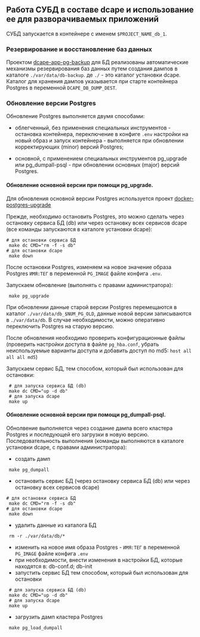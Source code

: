 
## Работа СУБД в составе dcape и использование ее для разворачиваемых приложений

СУБД запускается в контейнере с именем `$PROJECT_NAME_db_1`.

### Резервирование и восстановление баз данных

Проектом [dcape-app-pg-backup](https://github.com/dopos/dcape-app-pg-backup) для БД
реализованы автоматические механизмы резервирования баз данных путем создания дампов
в каталоге `./var/data/db-backup`. де `./` - это каталог установки dcape.
Каталог для хранения дампов указывается при старте контейнера Postgres
в переменной `DCAPE_DB_DUMP_DEST`.

### Обновление версии Postgres

Обновление Postgres выполняется двумя способами:

* облегченный, без применения специальных инструментов - остановка контейнера,
переключение в конфиге `.env` настройки на новый образ и запуск контейнера - выполняется при
обновлении корректирующих (minor) версий Postgres;

* основной, с применением специальных инструментов pg_upgrade или pg_dumpall-psql -
при обновлении основных (major) версий Postgres.

#### Обновление основной версии при помощи pg_upgrade.

Для обновления основной версии Postgres используется проект [docker-postgres-upgrade](https://github.com/tianon/docker-postgres-upgrade)

Прежде, необходимо остановить Postgres, это можно сделать
через остановку сервиса БД (db) или через остановку всех сервисов dcape
(все команды запускаются в каталоге установки dcape):
```
# для остановки сервиса БД
 make dc CMD="rm -f -s db"
# для остановки dcape
 make down  
```
После остановки Postgres, изменяем на новое значение образа Postgres `ИМЯ:ТЕГ` в переменной `PG_IMAGE`
файле конфига `.env`.

Запускаем обновление (выполнять с правами администратора):
```
 make pg_upgrade
```
При обновлении данные старой версии Postgres перемещаются в каталог `./var/data/db_$NUM_PG_OLD`,
данные новой версии записываются в `./var/data/db`. В случае необходимости, можно оперативно
переключить Postgres на старую версию.

После обновления необходимо проверить конфигурационные файлы (проверить настройки доступа
в файле `pg_hba.conf`, убрать неиспользуемые варианты доступа и добавить доступ
по md5: `host all all all md5`)

Запускаем сервис БД, тем способом, который был использован для остановки:
```
 # для запуска сервиса БД (db)
 make dc CMD="up -d db"
 # для запуска dcape
 make up
```

#### Обновление основной версии при помощи pg_dumpall-psql.

Обнолвение выполняется через создание дампа всего кластера Postgres и последующей его загрузки
в новую версию. Последовательность выполнения (команды выполняются в каталоге установки dcape, с правами администратора):

- создать дамп
```
 make pg_dumpall
```

- остановить сервис БД (через остановку сервиса БД (db) или через остановку всех сервисов dcape)
```
# для остановки сервиса БД
 make dc CMD="rm -f -s db"
# для остановки dcape
 make down  
```

- удалить данные из каталога БД
```
 rm -r ./var/data/db/*
```

- изменить на новое имя образа Postgres - `ИМЯ:ТЕГ` в переменной `PG_IMAGE` файле конфига `.env`
- при необходимости, внести изменения в настройки БД, которые находятся в: db-conf.d; db-init
- запустить сервис БД тем способом, который был использован для остановки
```
 # для запуска сервиса БД (db)
 make dc CMD="up -d db"
 # для запуска dcape
 make up
```
- загрузить дамп кластера Postgres
```
 make pg_load_dumpall
```
